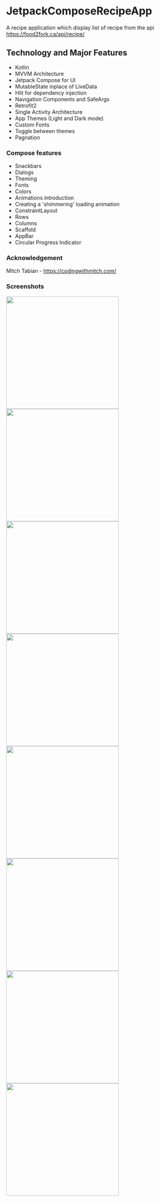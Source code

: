 # JetpackComposeRecipeApp

A recipe application which display list of recipe from the api https://food2fork.ca/api/recipe/

## Technology and Major Features
- Kotlin
- MVVM Architecture
- Jetpack Compose for UI
- MutableState inplace of LiveData
- Hilt for dependency injection
- Navigation Components and SafeArgs
- Retrofit2
- Single Activity Architecture
- App Themes (Light and Dark mode)
- Custom Fonts
- Toggle between themes
- Pagnation

### Compose features
- Snackbars
- Dialogs
- Theming
- Fonts
- Colors
- Animations introduction
- Creating a 'shimmering' loading animation
- ConstraintLayout
- Rows
- Columns
- Scaffold
- AppBar
- Circular Progress Indicator

### Acknowledgement
Mitch Tabian - https://codingwithmitch.com/

### Screenshots
<img src="https://user-images.githubusercontent.com/60139290/124367363-6087bb80-dc4e-11eb-8bd9-5d5b4584c593.png" width=300/> <img src="https://user-images.githubusercontent.com/60139290/124367407-cecc7e00-dc4e-11eb-9209-9e75ba498606.png" width=300/> <img src="https://user-images.githubusercontent.com/60139290/124367461-4dc1b680-dc4f-11eb-88fe-ba3b631897f1.png" width=300/> <img src="https://user-images.githubusercontent.com/60139290/124367489-6631d100-dc4f-11eb-9f4d-91a3bc2b13b1.png" width=300/> <img src="https://user-images.githubusercontent.com/60139290/124367498-806baf00-dc4f-11eb-9874-651eb57c42fd.png" width=300/> <img src="https://user-images.githubusercontent.com/60139290/124367528-da6c7480-dc4f-11eb-9786-e91486a66d79.png" width=300/> <img src="https://user-images.githubusercontent.com/60139290/124367538-f112cb80-dc4f-11eb-8e2d-47febd4b86a4.png" width=300/> <img src="https://user-images.githubusercontent.com/60139290/124367549-08ea4f80-dc50-11eb-9fb7-4030359611ba.png" width=300/>






